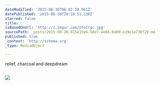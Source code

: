 ```yaml
---
dateModified: '2015-08-30T06:02:38.961Z'
datePublished: '2015-08-30T20:10:51.130Z'
starred: false
title: ''
isBasedOnUrl: 'http://i.imgur.com/ofsCrgc.jpg'
sourcePath: _posts/2015-08-30-015e15e6-5de7-4e88-8409-e39e1e730f29.md
published: true
_context: 'http://schema.org'
_type: MediaObject

---
```

relief, charcoal and deepdream

<article style=""><h1></h1><p></p><img src="http://imgur.com/ofsCrgc.jpg" /></article>